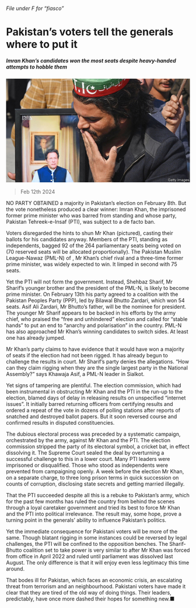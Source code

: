 ###### File under F for “fiasco”

# Pakistan’s voters tell the generals where to put it 

##### Imran Khan’s candidates won the most seats despite heavy-handed attempts to hobble them 

![image](images/20240217_ASP005.jpg) 

> Feb 12th 2024 

NO PARTY OBTAINED a majority in Pakistan’s election on February 8th. But the vote nonetheless produced a clear winner: Imran Khan, the imprisoned former prime minister who was barred from standing and whose party, Pakistan Tehreek-e-Insaf (PTI), was subject to a de facto ban. 

Voters disregarded the hints to shun Mr Khan (pictured), casting their ballots for his candidates anyway. Members of the PTI, standing as independents, bagged 92 of the 264 parliamentary seats being voted on (70 reserved seats will be allocated proportionally). The Pakistan Muslim League-Nawaz (PML-N) of , Mr Khan’s chief rival and a three-time former prime minister, was widely expected to win. It limped in second with 75 seats.

Yet the PTI will not form the government. Instead, Shehbaz Sharif, Mr Sharif’s younger brother and the president of the PML-N, is likely to become prime minister. On February 13th his party agreed to a coalition with the Pakistan Peoples Party (PPP), led by Bilawal Bhutto Zardari, which won 54 seats. Asif Ali Zardari, Mr Bhutto’s father, will be the nominee for president. The younger Mr Sharif appears to be backed in his efforts by the army chief, who praised the “free and unhindered” election and called for “stable hands” to put an end to “anarchy and polarisation” in the country. PML-N has also approached Mr Khan’s winning candidates to switch sides. At least one has already jumped.

Mr Khan’s party claims to have evidence that it would have won a majority of seats if the election had not been rigged. It has already begun to challenge the results in court. Mr Sharif’s party denies the allegations. “How can they claim rigging when they are the single largest party in the National Assembly?” says Khawaja Asif, a PML-N leader in Sialkot. 

Yet signs of tampering are plentiful. The election commission, which had been instrumental in obstructing Mr Khan and the PTI in the run-up to the election, blamed days of delay in releasing results on unspecified “internet issues”. It initially barred returning officers from certifying results and ordered a repeat of the vote in dozens of polling stations after reports of snatched and destroyed ballot papers. But it soon reversed course and confirmed results in disputed constituencies.

The dubious electoral process was preceded by a systematic campaign, orchestrated by the army, against Mr Khan and the PTI. The election commission stripped the party of its electoral symbol, a cricket bat, in effect dissolving it. The Supreme Court sealed the deal by overturning a successful challenge to this in a lower court. Many PTI leaders were imprisoned or disqualified. Those who stood as independents were prevented from campaigning openly. A week before the election Mr Khan,  on a separate charge,  to three long prison terms in quick succession on counts of corruption, disclosing state secrets and getting married illegally. 

That the PTI succeeded despite all this is a rebuke to Pakistan’s army, which for the past few months has ruled the country from behind the scenes through a loyal caretaker government and tried its best to force Mr Khan and the PTI into political irrelevance. The result may, some hope, prove a turning point in the generals’ ability to influence Pakistan’s politics. 

Yet the immediate consequence for Pakistani voters will be more of the same. Though blatant rigging in some instances could be reversed by legal challenges, the PTI will be confined to the opposition benches. The Sharif-Bhutto coalition set to take power is very similar to  after Mr Khan was forced from office in April 2022 and ruled until parliament was dissolved last August. The only difference is that it will enjoy even less legitimacy this time around. 

That bodes ill for Pakistan, which faces an economic crisis, an escalating threat from terrorism and an  neighbourhood. Pakistani voters have made it clear that they are tired of the old way of doing things. Their leaders, predictably, have once more dashed their hopes for something new.■

